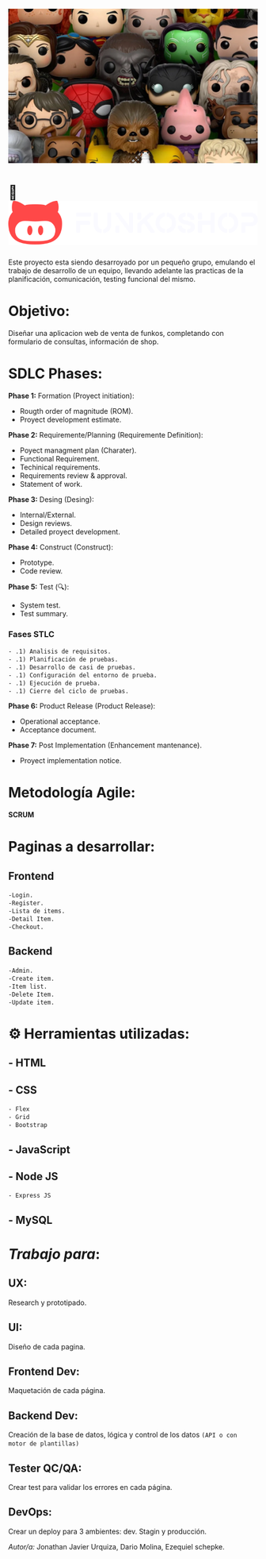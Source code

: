 ![Imagen de banner funjoshop](./public/recursos/funkos-banner.webp)

# 🚀 ![logo isotipo de FunkoShop](./public/recursos/branding/logo_light_horizontal.svg)


Este proyecto esta siendo desarroyado por un pequeño grupo, emulando el trabajo de desarrollo de un equipo, llevando adelante las practicas de la planificación, comunicación, testing funcional del mismo.

# Objetivo:

Diseñar una aplicacion web de venta de funkos, completando con formulario de consultas, información de shop.



# SDLC Phases:

__Phase 1:__ Formation (Proyect initiation):
  - Rougth order of magnitude (ROM).
  - Proyect development estimate.

__Phase 2:__ Requiremente/Planning (Requiremente Definition):
  - Poyect managment plan (Charater).
  - Functional Requirement.
  - Techinical requirements.
  - Requirements review & approval.
  - Statement of work.

__Phase 3:__ Desing (Desing):
  - Internal/External.
  - Design reviews.
  - Detailed proyect development.

__Phase 4:__ Construct (Construct):
  - Prototype.
  - Code review.

__Phase 5:__ Test (:mag:):
  - System test.
  - Test summary.

### Fases STLC 	
    - .1) Analisis de requisitos.
    - .1) Planificación de pruebas.
    - .1) Desarrollo de casi de pruebas.
    - .1) Configuración del entorno de prueba.
    - .1) Ejecución de prueba.
    - .1) Cierre del ciclo de pruebas.

__Phase 6:__ Product Release (Product Release):
  - Operational acceptance.
  - Acceptance document.

__Phase 7:__ Post Implementation (Enhancement mantenance).
  - Proyect implementation notice.

# Metodología Agile:

__SCRUM__

# Paginas a desarrollar:

##  Frontend
    -Login.
    -Register.
    -Lista de items.
    -Detail Item.
    -Checkout.
 
##  Backend
    -Admin.
    -Create item.
    -Item list.
    -Delete Item.
    -Update item.


# ⚙️ Herramientas utilizadas:

## - HTML

## - CSS
    - Flex
    - Grid
    - Bootstrap

## - JavaScript

## - Node JS
    - Express JS

## - MySQL


# _Trabajo para_:

## UX: 
Research y prototipado.

## UI:
Diseño de cada pagina.

## Frontend Dev: 
Maquetación de cada  página.

## Backend Dev: 
Creación de la base de datos, lógica y control de los datos `(API o con motor de plantillas)`

## Tester QC/QA: 
Crear test para validar los errores en cada página.

## DevOps: 
Crear un deploy para 3 ambientes: dev. Stagin y producción.


_Autor/a:_ Jonathan Javier Urquiza, Dario Molina, Ezequiel schepke.